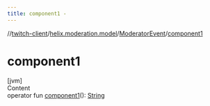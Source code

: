 ```yaml
---
title: component1 -
---
```

//[twitch-client](../../index.md)/[helix.moderation.model](../index.md)/[ModeratorEvent](index.md)/[component1](component1.md)



# component1  
[jvm]  
Content  
operator fun [component1](component1.md)(): [String](https://kotlinlang.org/api/latest/jvm/stdlib/kotlin/-string/index.html)  




